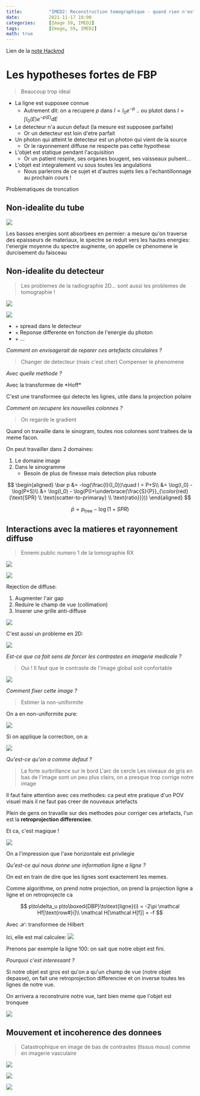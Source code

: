 ```yaml
---
title:          "IMED2: Reconstruction tomographique - quand rien n'est ideal"
date:           2021-11-17 10:00
categories:     [Image S9, IMED2]
tags:           [Image, S9, IMED2]
math: true
---
```


Lien de la [note Hackmd](https://hackmd.io/@lemasymasa/H10hNcJ_t)

# Les hypotheses fortes de FBP

> Beaucoup trop ideal

- La ligne est supposee connue
    - Autrement dit: on a recupere $p$ dans $I=I_0e^{-p}$ .. ou plutot dans $I=\int I_0(E)e^{-p(E)}dE$
- Le detecteur n'a aucun defaut (la mesure est supposee parfaite)
    - Or un detecteur est loin d'etre parfait
- Un photon qui atteint le detecteur est un photon qui vient de la source
    - Or le rayonnement diffuse ne respecte pas cette hypothese
- L'objet est statique pendant l'acquisition
    - Or un patient respire, ses organes bougent, ses vaisseaux pulsent...
- L'objet est integralement vu sous toutes les angulations
    - Nous parlerons de ce sujet et d'autres sujets lies a l'echantillonnage au prochain cours !

<div class="alert alert-info" role="alert" markdown="1">
Problematiques de troncation
</div>

## Non-idealite du tube

![](https://i.imgur.com/Xo0pWLy.png)

<div class="alert alert-danger" role="alert" markdown="1">
Les basses energies sont absorbees en permier: a mesure qu'on traverse des epaisseurs de materiaux, le spectre se reduit vers les hautes energies: l'energie moyenne du spectre augmente, on appelle ce phenomene le durcisement du faisceau
</div>

## Non-idealite du detecteur

> Les problemes de la radiographie 2D... sont aussi les problemes de tomographie !
> 
![](https://i.imgur.com/HRcstpX.png)

![](https://i.imgur.com/7I7QglO.png)

- \+ spread dans le detecteur
- \+ Reponse differente en fonction de l'energie du photon
- \+ ...

*Comment on envisagerait de reparer ces artefacts circulaires ?*
> Changer de detecteur (mais c'est cher)
> Compenser le phenomene

*Avec quelle methode ?*

<div class="alert alert-success" role="alert" markdown="1">
Avec la transformee de *Hoff*
</div>

C'est une transformee qui detecte les lignes, utile dans la projection polaire

*Comment on recupere les nouvelles colonnes ?*
> On regarde le gradient

Quand on travaille dans le sinogram, toutes nos colonnes sont traitees de la meme facon.

On peut travailler dans 2 domaines:
1. Le domaine image
2. Dans le sinogramme
    - Besoin de plus de finesse mais detection plus robuste

$$
\begin{aligned}
\bar p &= -log(\frac{I}{I_0})\quad I = P+S\\
&= \log(I_0) - \log(P+S)\\
&= \log(I_0) - \log(P(I+\underbrace{\frac{S}{P}}_{\color{red}{\text{SPR} \\ \text{scatter-to-primaray} \\ \text{ratio}}}))
\end{aligned}
$$

<div class="alert alert-success" role="alert" markdown="1">

$$
\bar p = p_{\text{tree}} - \log(1+SPR)
$$

</div>


## Interactions avec la matieres et rayonnement diffuse

> Ennemi public numero 1 de la tomographie RX

![](https://i.imgur.com/iqWTSGp.png)

![](https://i.imgur.com/Ix0l4ik.png)

Rejection de diffuse:
1. Augmenter l'air gap
2. Reduire le champ de vue (collimation)
3. Inserer une grille anti-diffuse

![](https://i.imgur.com/AFgl8Uo.png)

C'est aussi un probleme en 2D:

![](https://i.imgur.com/FS79oRA.png)

*Est-ce que ca fait sens de forcer les contrastes en imagerie medicale ?*
> Oui !
> Il faut que le contraste de l'image global soit confortable

![](https://i.imgur.com/QFJy2c2.png)

*Comment fixer cette image ?*
> Estimer la non-uniformite

On a en non-uniformite pure:

![](https://i.imgur.com/E803qdK.png)

Si on applique la correction, on a:

![](https://i.imgur.com/1rLFlPA.png)

*Qu'est-ce qu'on a comme defaut ?*
> La forte surbrillance sur le bord
> L'arc de cercle
> Les niveaux de gris en bas de l'image sont un peu plus clairs, on a presque trop corrige notre image

<div class="alert alert-warning" role="alert" markdown="1">
Il faut faire attention avec ces methodes: ca peut etre pratique d'un POV visuel mais il ne faut pas creer de nouveaux artefacts
</div>

Plein de gens on travaille sur des methodes pour corriger ces artefacts, l'un est la **retroprojection differenciee**.

<div class="alert alert-success" role="alert" markdown="1">
Et ca, c'est magique !
</div>

![](https://i.imgur.com/T0I71hW.png)

<div class="alert alert-warning" role="alert" markdown="1">
On a l'impression que l'axe horizontale est privilegie
</div>

*Qu'est-ce qui nous donne une information ligne a ligne ?*

On est en train de dire que les lignes sont exactement les memes.

Comme algorithme, on prend notre projection, on prend la projection ligne a ligne et on retroprojecte ca

$$
p\to\delta_u p\to\boxed{DBP}\to\text{ligne}(i) = -2\pi \mathcal Hf[\text{row#}i]\\
\mathcal H[\mathcal H[f]] = -f
$$

Avec $\mathcal H$: transformee de Hilbert

Ici, elle est mal calculee: ![](https://i.imgur.com/rbyJtJZ.png)

Prenons par exemple la ligne $100$: on sait que notre objet est fini.

*Pourquoi c'est interessant ?*


Si notre objet est gros est qu'on a  qu'un champ de vue (notre objet depasse), on fait une retroprojection differenciee et on inverse toutes les lignes de notre vue.

<div class="alert alert-success" role="alert" markdown="1">
On arrivera a reconstruire notre vue, tant bien meme que l'objet est tronquee

![](https://i.imgur.com/2I80fiI.png)

</div>

## Mouvement et incoherence des donnees

> Catastrophique en image de bas de contrastes (tissus mous) comme en imagerie vasculaire

![](https://i.imgur.com/X6xidrx.png)

![](https://i.imgur.com/QkwlEyC.png)

![](https://i.imgur.com/UhCZ30z.png)
